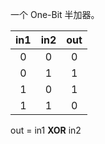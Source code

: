 一个 One-Bit 半加器。

| in1 | in2 | out |
| :-: | :-: | :-: |
|  0  |  0  |  0  |
|  0  |  1  |  1  |
|  1  |  0  |  1  |
|  1  |  1  |  0  |

out = in1 **XOR** in2